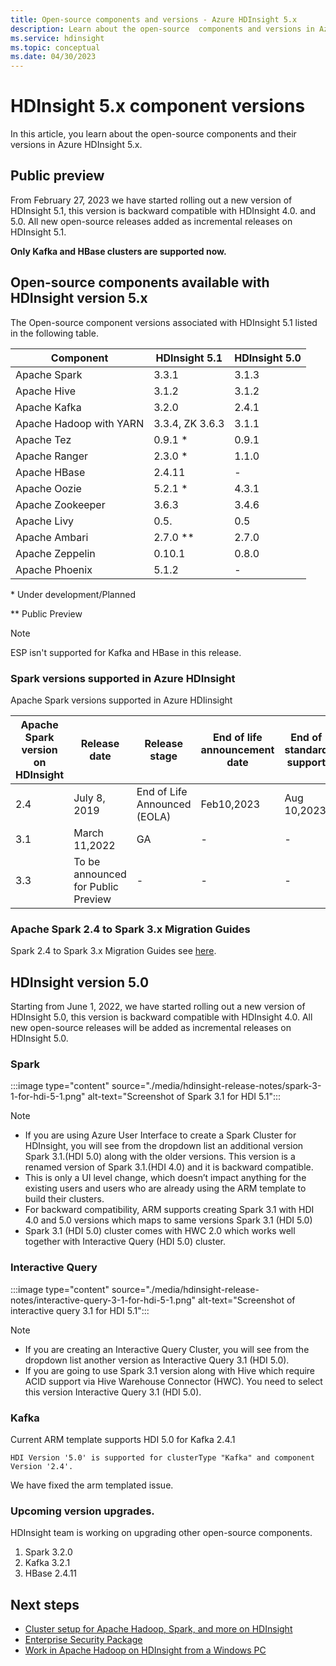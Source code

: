 ```yaml
---
title: Open-source components and versions - Azure HDInsight 5.x
description: Learn about the open-source  components and versions in Azure HDInsight 5.x
ms.service: hdinsight
ms.topic: conceptual
ms.date: 04/30/2023
---
```


# HDInsight 5.x component versions

In this article, you learn about the open-source components and their versions in Azure HDInsight 5.x.

## Public preview

From February 27, 2023 we have started rolling out a new version of HDInsight 5.1, this version is backward compatible with HDInsight 4.0. and 5.0. All new open-source releases added as incremental releases on HDInsight 5.1.

**Only Kafka and HBase clusters are supported now.**

## Open-source components available with HDInsight version 5.x

The Open-source component versions associated with HDInsight 5.1 listed in the following table.

| Component        | HDInsight 5.1 | HDInsight 5.0 |
|------------------|---------------|---------------|
| Apache Spark     | 3.3.1                | 3.1.3         |
| Apache Hive      | 3.1.2                | 3.1.2         |
| Apache Kafka     | 3.2.0                | 2.4.1         |
| Apache Hadoop with YARN | 3.3.4, ZK 3.6.3 | 3.1.1         |
| Apache Tez       | 0.9.1  *             | 0.9.1         |
| Apache Ranger    |  2.3.0 *             | 1.1.0         |
| Apache HBase     | 2.4.11               | -             |
| Apache Oozie     | 5.2.1  *             | 4.3.1         |
| Apache Zookeeper | 3.6.3               | 3.4.6         |
| Apache Livy      | 0.5.                 | 0.5           |
| Apache Ambari    | 2.7.0  **            | 2.7.0         |
| Apache Zeppelin  | 0.10.1               | 0.8.0         |
| Apache Phoenix   | 5.1.2                | -       |

\* Under development/Planned

** Public Preview

> [!NOTE]
> ESP isn't supported for Kafka and HBase in this release.

### Spark versions supported in Azure HDInsight

Apache Spark versions supported in Azure HDIinsight 

|Apache Spark version on HDInsight|Release date|Release stage|End of life announcement date|End of standard support|End of basic support|
|--|--|--|--|--|--|
|2.4|July 8, 2019|End of Life Announced (EOLA)| Feb10,2023| Aug 10,2023|Feb 10,2024|
|3.1|March 11,2022|GA |-|-|-|
|3.3|To be announced for Public Preview|-|-|-|-|

### Apache Spark 2.4 to Spark 3.x Migration Guides 

Spark 2.4 to Spark 3.x Migration Guides see [here](https://spark.apache.org/docs/latest/migration-guide.html). 

## HDInsight version 5.0

Starting from June 1, 2022, we have started rolling out a new version of HDInsight 5.0, this version is backward compatible with HDInsight 4.0. All new open-source releases will be added as incremental releases on HDInsight 5.0.


### Spark

:::image type="content" source="./media/hdinsight-release-notes/spark-3-1-for-hdi-5-1.png" alt-text="Screenshot of Spark 3.1 for HDI 5.1":::

> [!NOTE]
> * If you are using Azure User Interface to create a Spark Cluster for HDInsight, you will see from the dropdown list an additional version Spark 3.1.(HDI 5.0) along with the older versions. This version is a renamed version of Spark 3.1.(HDI 4.0) and it is backward compatible.  
> * This is only a UI level change, which doesn’t impact anything for the existing users and users who are already using the ARM template to build their clusters.
> * For backward compatibility, ARM supports creating Spark 3.1 with HDI 4.0 and 5.0 versions which maps to same versions Spark 3.1 (HDI 5.0)
> * Spark 3.1 (HDI 5.0) cluster comes with HWC 2.0 which works well together with Interactive Query (HDI 5.0) cluster.

### Interactive Query

:::image type="content" source="./media/hdinsight-release-notes/interactive-query-3-1-for-hdi-5-1.png" alt-text="Screenshot of interactive query 3.1 for HDI 5.1":::

> [!NOTE]
> * If you are creating an Interactive Query Cluster, you will see from the dropdown list another version as Interactive Query 3.1 (HDI 5.0).
> * If you are going to use Spark 3.1 version along with Hive which require ACID support via Hive Warehouse Connector (HWC). You need to select this version Interactive Query 3.1 (HDI 5.0).

### Kafka 

Current ARM template supports HDI 5.0 for Kafka 2.4.1

`HDI Version '5.0' is supported for clusterType "Kafka" and component Version '2.4'.`

We have fixed the arm templated issue.

### Upcoming version upgrades. 
HDInsight team is working on upgrading other open-source components.

1. Spark 3.2.0
1. Kafka 3.2.1
1. HBase 2.4.11


## Next steps

- [Cluster setup for Apache Hadoop, Spark, and more on HDInsight](hdinsight-hadoop-provision-linux-clusters.md)
- [Enterprise Security Package](./enterprise-security-package.md)
- [Work in Apache Hadoop on HDInsight from a Windows PC](hdinsight-hadoop-windows-tools.md)
